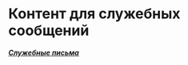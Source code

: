# Контент для служебных сообщений

***[Служебные письма](https://drive.google.com/drive/folders/0B9mbBuJnN6tcRjNSMEJ2dVdLMmc)***
